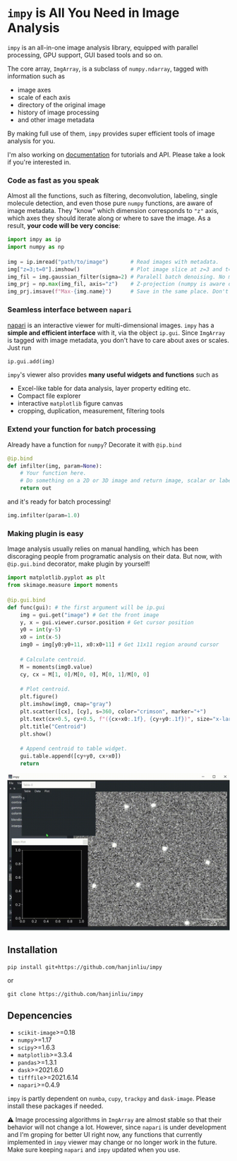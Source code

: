 # `impy` is All You Need in Image Analysis

`impy` is an all-in-one image analysis library, equipped with parallel processing, GPU support, GUI based tools and so on.

The core array, `ImgArray`, is a subclass of `numpy.ndarray`, tagged with information such as 
- image axes
- scale of each axis
- directory of the original image
- history of image processing 
- and other image metadata

By making full use of them, `impy` provides super efficient tools of image analysis for you. 

I'm also working on [documentation](https://hanjinliu.github.io/impy/) for tutorials and API. Please take a look if you're interested in.

### Code as fast as you speak

Almost all the functions, such as filtering, deconvolution, labeling, single molecule detection, and even those pure `numpy` functions, are aware of image metadata. They "know" which dimension corresponds to `"z"` axis, which axes they should iterate along or where to save the image. As a result, **your code will be very concise**:

```python
import impy as ip
import numpy as np

img = ip.imread("path/to/image")       # Read images with metadata.
img["z=3;t=0"].imshow()                # Plot image slice at z=3 and t=0.
img_fil = img.gaussian_filter(sigma=2) # Paralell batch denoising. No more for loop!
img_prj = np.max(img_fil, axis="z")    # Z-projection (numpy is aware of image axes!).
img_prj.imsave(f"Max-{img.name}")      # Save in the same place. Don't spend time on searching for the directory!
```

### Seamless interface between `napari`

[napari](https://github.com/napari/napari) is an interactive viewer for multi-dimensional images. `impy` has a **simple and efficient interface** with it, via the object `ip.gui`. Since `ImgArray` is tagged with image metadata, you don't have to care about axes or scales. Just run 

```python
ip.gui.add(img)
```

`impy`'s viewer also provides **many useful widgets and functions** such as 

- Excel-like table for data analysis, layer property editing etc.
- Compact file explorer
- interactive `matplotlib` figure canvas
- cropping, duplication, measurement, filtering tools

### Extend your function for batch processing

Already have a function for `numpy`? Decorate it with `@ip.bind` 

```python
@ip.bind
def imfilter(img, param=None):
    # Your function here.
    # Do something on a 2D or 3D image and return image, scalar or labels
    return out
```
and it's ready for batch processing!

```python
img.imfilter(param=1.0)
```

### Making plugin is easy

Image analysis usually relies on manual handling, which has been discoraging people from programatic analysis on their data. But now, with `@ip.gui.bind` decorator, make plugin by yourself!

```python
import matplotlib.pyplot as plt
from skimage.measure import moments

@ip.gui.bind
def func(gui): # the first argument will be ip.gui
    img = gui.get("image") # Get the front image
    y, x = gui.viewer.cursor.position # Get cursor position
    y0 = int(y-5)
    x0 = int(x-5)
    img0 = img[y0:y0+11, x0:x0+11] # Get 11x11 region around cursor

    # Calculate centroid.
    M = moments(img0.value)
    cy, cx = M[1, 0]/M[0, 0], M[0, 1]/M[0, 0]

    # Plot centroid.
    plt.figure()
    plt.imshow(img0, cmap="gray")
    plt.scatter([cx], [cy], s=360, color="crimson", marker="+")
    plt.text(cx+0.5, cy+0.5, f"({cx+x0:.1f}, {cy+y0:.1f})", size="x-large", color="crimson")
    plt.title("Centroid")
    plt.show()
    
    # Append centroid to table widget.
    gui.table.append([cy+y0, cx+x0])
    return
```

![](Figs/bind.gif)


## Installation

```
pip install git+https://github.com/hanjinliu/impy
```

or

```
git clone https://github.com/hanjinliu/impy
```

## Depencencies

- `scikit-image`>=0.18
- `numpy`>=1.17
- `scipy`>=1.6.3
- `matplotlib`>=3.3.4
- `pandas`>=1.3.1
- `dask`>=2021.6.0
- `tifffile`>=2021.6.14
- `napari`>=0.4.9
  
`impy` is partly dependent on `numba`, `cupy`, `trackpy` and `dask-image`. Please install these packages if needed. 

:warning: Image processing algorithms in `ImgArray` are almost stable so that their behavior will not change a lot. However, since `napari` is under development and I'm groping for better UI right now, any functions that currently implemented in `impy` viewer may change or no longer work in the future. Make sure keeping `napari` and `impy` updated when you use.

